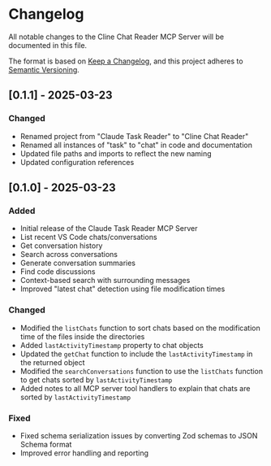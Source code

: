 # Changelog

All notable changes to the Cline Chat Reader MCP Server will be documented in this file.

The format is based on [Keep a Changelog](https://keepachangelog.com/en/1.0.0/),
and this project adheres to [Semantic Versioning](https://semver.org/spec/v2.0.0.html).

## [0.1.1] - 2025-03-23

### Changed
- Renamed project from "Claude Task Reader" to "Cline Chat Reader"
- Renamed all instances of "task" to "chat" in code and documentation
- Updated file paths and imports to reflect the new naming
- Updated configuration references

## [0.1.0] - 2025-03-23

### Added
- Initial release of the Claude Task Reader MCP Server
- List recent VS Code chats/conversations
- Get conversation history
- Search across conversations
- Generate conversation summaries
- Find code discussions
- Context-based search with surrounding messages
- Improved "latest chat" detection using file modification times

### Changed
- Modified the `listChats` function to sort chats based on the modification time of the files inside the directories
- Added `lastActivityTimestamp` property to chat objects
- Updated the `getChat` function to include the `lastActivityTimestamp` in the returned object
- Modified the `searchConversations` function to use the `listChats` function to get chats sorted by `lastActivityTimestamp`
- Added notes to all MCP server tool handlers to explain that chats are sorted by `lastActivityTimestamp`

### Fixed
- Fixed schema serialization issues by converting Zod schemas to JSON Schema format
- Improved error handling and reporting
